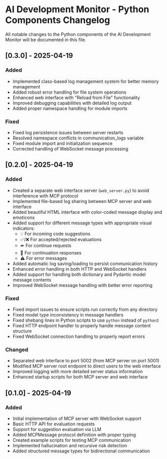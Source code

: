 # AI Development Monitor - Python Components Changelog

All notable changes to the Python components of the AI Development Monitor will be documented in this file.

## [0.3.0] - 2025-04-19

### Added
- Implemented class-based log management system for better memory management
- Added robust error handling for file system operations
- Enhanced web interface with "Reload from File" functionality
- Improved debugging capabilities with detailed log output
- Added proper namespace handling for module imports

### Fixed
- Fixed log persistence issues between server restarts
- Resolved namespace conflicts in communication_logs variable
- Fixed module import and initialization sequence
- Corrected handling of WebSocket message processing

## [0.2.0] - 2025-04-19

### Added
- Created a separate web interface server (`web_server.py`) to avoid interference with MCP protocol
- Implemented file-based log sharing between MCP server and web interface
- Added beautiful HTML interface with color-coded message display and emoticons
- Added support for different message types with appropriate visual indicators:
  - 💡 For incoming code suggestions
  - ✅/❌ For accepted/rejected evaluations
  - ⏩ For continue requests
  - 🔄 For continuation responses
  - ⚠️ For error messages
- Added automatic log saving/loading to persist communication history
- Enhanced error handling in both HTTP and WebSocket handlers
- Added support for handling both dictionary and Pydantic model message contents
- Improved WebSocket message handling with better error reporting

### Fixed
- Fixed import issues to ensure scripts run correctly from any directory
- Fixed model type inconsistency in message handlers
- Fixed shebang lines in Python scripts to use `python` instead of `python3`
- Fixed HTTP endpoint handler to properly handle message content structure
- Fixed WebSocket connection handling to properly report errors

### Changed
- Separated web interface to port 5002 (from MCP server on port 5001)
- Modified MCP server root endpoint to direct users to the web interface
- Improved logging with more detailed server status information
- Enhanced startup scripts for both MCP server and web interface

## [0.1.0] - 2025-04-19

### Added
- Initial implementation of MCP server with WebSocket support
- Basic HTTP API for evaluation requests
- Support for suggestion evaluation via LLM
- Added MCPMessage protocol definition with proper typing
- Created example scripts for testing MCP communication
- Implemented hallucination and recursive risk detection
- Added structured message types for bidirectional communication
